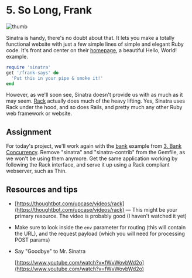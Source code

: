 # 5. So Long, Frank

![thumb](./thumb.jpg)

Sinatra is handy, there's no doubt about that. It lets you make a totally functional website with just a few simple lines of simple and elegant Ruby code. It's front and center on their [homepage](http://sinatrarb.com/), a beautiful Hello, World! example.

```ruby
require 'sinatra'
get '/frank-says' do
  'Put this in your pipe & smoke it!'
end
```

However, as we'll soon see, Sinatra doesn't provide us with as much as it may seem. [Rack](https://thoughtbot.com/upcase/videos/rack) actually does much of the heavy lifting. Yes, Sinatra uses Rack under the hood, and so does Rails, and pretty much any other Ruby web framework or website.

## Assignment

For today's project, we'll work again with the [bank](https://github.com/sumcademy/bank) example from [3. Bank Concurrency](../03-bank-concurrency-***••(distributed-systems,sql,ruby)). Remove "sinatra" and "sinatra-contrib" from the Gemfile, as we won't be using them anymore. Get the same application working by following the Rack interface, and serve it up using a Rack compliant webserver, such as Thin.

## Resources and tips

- [https://thoughtbot.com/upcase/videos/rack](https://thoughtbot.com/upcase/videos/rack) — This might be your primary resource. The video is probably good (I haven't watched it yet)
- Make sure to look inside the `env` parameter for routing (this will contain the URL), and the request payload (which you will need for processing POST params)
- Say "Goodbye" to Mr. Sinatra
    
    [https://www.youtube.com/watch?v=fWvWovbWd2o](https://www.youtube.com/watch?v=fWvWovbWd2o)

